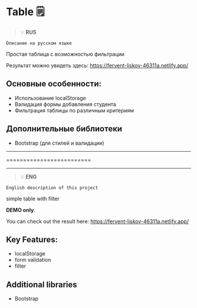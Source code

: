 # Table 🗒

> :bulb: **RUS** 

``` Описание на русском языке ```

Простая таблица с возможностью фильтрации

Результат можно увидеть здесь: https://fervent-liskov-46311a.netlify.app/


## Основные особенности:
- Использование localStorage
- Валидация формы добавления студента
- Фильтрация таблицы по различным критериям

## Дополнительные библиотеки
- Bootstrap (для стилей и валидации)


---

=========================

---

> :bulb: **ENG** 

``` English description of this project ```

simple table  with filter

**DEMO only**.  

You can check out the result here: https://fervent-liskov-46311a.netlify.app/
 

## Key Features:
- localStorage
- form validation
- filter

## Additional  libraries 
- Bootstrap 
